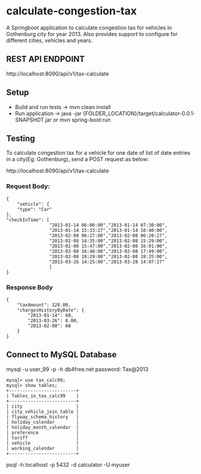 # calculate-congestion-tax
A Springboot application to calculate congestion tax for vehicles in Gothenburg city for year 2013. 
Also provides support to configure for different cities, vehicles and years.

## REST API ENDPOINT
http://localhost:8090/api/v1/tax-calculate

## Setup

* Build and run tests -> mvn clean install
* Run application -> java -jar {FOLDER_LOCATION}/target/calculator-0.0.1-SNAPSHOT.jar or mvn spring-boot:run

## Testing

To calculate congestion tax for a vehicle for one date of list of date entries in a city(Eg: Gothenburg), send a POST 
request as below:

http://localhost:8090/api/v1/tax-calculate

### Request Body:

````
{
    "vehicle": {
    "type": "Car"
},
"checkInTime": [
                "2013-01-14 06:00:00","2013-01-14 07:30:00",
                "2013-01-14 15:33:27","2013-01-14 16:40:00",
                "2013-02-08 06:27:00","2013-02-08 06:20:27",
                "2013-02-08 14:35:00","2013-02-08 15:29:00",
                "2013-02-08 15:47:00","2013-02-08 16:01:00",
                "2013-02-08 16:48:00","2013-02-08 17:49:00",
                "2013-02-08 18:29:00","2013-02-08 18:35:00",
                "2013-03-26 14:25:00","2013-03-28 14:07:27"
                ]
}
````

### Response Body

````````
{
    "taxAmount": 128.00,
    "chargesHistoryByDate": {
        "2013-01-14": 60,
        "2013-03-26": 8.00,
        "2013-02-08": 60
    }
}
````````



## Connect to MySQL Database

mysql -u user_99 -p -h db4free.net
password: Tax@2013

``````````
mysql> use tax_calc99;
mysql> show tables;
+-------------------------+
| Tables_in_tax_calc99    |
+-------------------------+
| city                    |
| city_vehicle_join_table |
| flyway_schema_history   |
| holiday_calendar        |
| holiday_month_calendar  |
| preference              |
| tariff                  |
| vehicle                 |
| working_calendar        |
+-------------------------+
```````````


psql -h localhost -p 5432 -d calculator -U myuser

